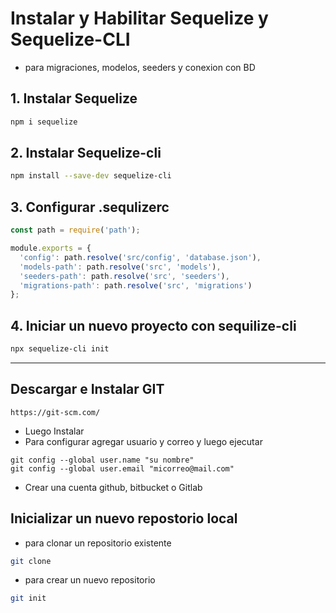 # Instalar y Habilitar Sequelize y Sequelize-CLI
- para migraciones, modelos, seeders y conexion con BD

## 1. Instalar Sequelize
```bash
npm i sequelize
```
## 2. Instalar Sequelize-cli
```bash
npm install --save-dev sequelize-cli
```
## 3. Configurar .sequlizerc

```js
const path = require('path');

module.exports = {
  'config': path.resolve('src/config', 'database.json'),
  'models-path': path.resolve('src', 'models'),
  'seeders-path': path.resolve('src', 'seeders'),
  'migrations-path': path.resolve('src', 'migrations')
};
```
## 4. Iniciar un nuevo proyecto con sequilize-cli
```bash
npx sequelize-cli init
``` 

------
## Descargar e Instalar GIT
```
https://git-scm.com/
```
- Luego Instalar
- Para configurar agregar usuario y correo y luego ejecutar 
```
git config --global user.name "su nombre"
git config --global user.email "micorreo@mail.com"
```
- Crear una cuenta github, bitbucket o Gitlab

## Inicializar un nuevo repostorio local
- para clonar un repositorio existente
```bash
git clone
```
- para crear un nuevo repositorio
```bash
git init
```

